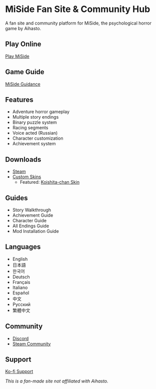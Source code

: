 # MiSide Fan Site & Community Hub

A fan site and community platform for MiSide, the psychological horror game by Aihasto.

## Play Online
[Play MiSide](https://www.miside-online.org)

## Game Guide
[MiSide Guidance](https://www.miside-online.org/en/miside-guidance)

## Features
- Adventure horror gameplay
- Multiple story endings
- Binary puzzle system
- Racing segments
- Voice acted (Russian)
- Character customization
- Achievement system

## Downloads
- [Steam](https://store.steampowered.com/app/miside)
- [Custom Skins](https://github.com/miside-online/miside-mode)
  - Featured: [Koishita-chan Skin](https://github.com/miside-online/miside-mode/blob/main/Koishita-chan-33-1-9-6-1735391319.zip)

## Guides
- Story Walkthrough
- Achievement Guide
- Character Guide
- All Endings Guide
- Mod Installation Guide

## Languages
- English
- 日本語
- 한국어
- Deutsch
- Français
- Italiano
- Español
- 中文
- Русский
- 繁體中文

## Community
- [Discord](https://discord.gg/miside)
- [Steam Community](https://steamcommunity.com/app/miside)

## Support
[Ko-fi Support](https://ko-fi.com/jeyzolo)

*This is a fan-made site not affiliated with Aihasto.*
